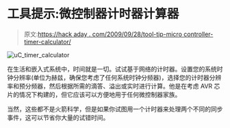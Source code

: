 # 工具提示:微控制器计时器计算器

> 原文:[https://hack aday . com/2009/09/28/tool-tip-micro controller-timer-calculator/](https://hackaday.com/2009/09/28/tool-tip-microcontroller-timer-calculator/)

![uC_timer_calculator](../Images/f7752e61710096725acd9859db331b43.png "uC_timer_calculator")

在生活和嵌入式系统中，时间就是一切。试试基于网络的计时器。设置您的系统时钟分辨率(单位为赫兹，确保您考虑了任何系统时钟分频器)，选择您的计时器分辨率和预分频器，然后根据所需的滴答、溢出或实时进行计算。他是在考虑 AVR 芯片的情况下构建的，但它应该可以方便地用于任何微控制器家族。

当然，这些都不是火箭科学，但是如果你试图用一个计时器来处理两个不同的同步事件，这可以节省你大量的试错时间。
